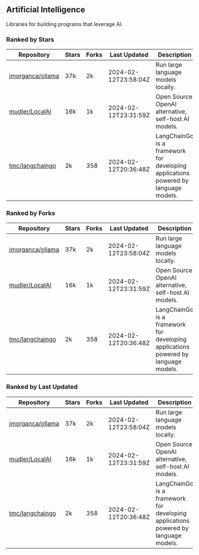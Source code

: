 ## Artificial Intelligence

Libraries for building programs that leverage AI.

### Ranked by Stars

| Repository | Stars | Forks | Last Updated | Description | 
|------------|-------|-------|--------------|-------------|
| [jmorganca/ollama](https://github.com/jmorganca/ollama) | 37k | 2k | 2024-02-12T23:58:04Z |  Run large language models locally. |
| [mudler/LocalAI](https://github.com/mudler/LocalAI) | 16k | 1k | 2024-02-12T23:31:59Z |  Open Source OpenAI alternative, self-host AI models. |
| [tmc/langchaingo](https://github.com/tmc/langchaingo) | 2k | 358 | 2024-02-12T20:36:48Z |  LangChainGo is a framework for developing applications powered by language models. |

### Ranked by Forks

| Repository | Stars | Forks | Last Updated | Description | 
|------------|-------|-------|--------------|-------------|
| [jmorganca/ollama](https://github.com/jmorganca/ollama) | 37k | 2k | 2024-02-12T23:58:04Z |  Run large language models locally. |
| [mudler/LocalAI](https://github.com/mudler/LocalAI) | 16k | 1k | 2024-02-12T23:31:59Z |  Open Source OpenAI alternative, self-host AI models. |
| [tmc/langchaingo](https://github.com/tmc/langchaingo) | 2k | 358 | 2024-02-12T20:36:48Z |  LangChainGo is a framework for developing applications powered by language models. |

### Ranked by Last Updated

| Repository | Stars | Forks | Last Updated | Description | 
|------------|-------|-------|--------------|-------------|
| [jmorganca/ollama](https://github.com/jmorganca/ollama) | 37k | 2k | 2024-02-12T23:58:04Z |  Run large language models locally. |
| [mudler/LocalAI](https://github.com/mudler/LocalAI) | 16k | 1k | 2024-02-12T23:31:59Z |  Open Source OpenAI alternative, self-host AI models. |
| [tmc/langchaingo](https://github.com/tmc/langchaingo) | 2k | 358 | 2024-02-12T20:36:48Z |  LangChainGo is a framework for developing applications powered by language models. |


